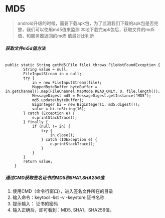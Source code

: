 
# MD5

>android升级的时候，需要下载apk包，为了监测我们下载的apk包是否完整，我们可以使用md5值来监测
本地下载完apk包后，获取文件的md5值，和服务器返回的md5 值最对比判断


##### 获取文件m5d值方法

```

public static String getMd5(File file) throws FileNotFoundException {
        String value = null;
        FileInputStream in = null;
        try {
            in = new FileInputStream(file);
            MappedByteBuffer byteBuffer = in.getChannel().map(FileChannel.MapMode.READ_ONLY, 0, file.length());
            MessageDigest md5 = MessageDigest.getInstance("MD5");
            md5.update(byteBuffer);
            BigInteger bi = new BigInteger(1, md5.digest());
            value = bi.toString(16);
        } catch (Exception e) {
            e.printStackTrace();
        } finally {
            if (null != in) {
                try {
                    in.close();
                } catch (IOException e) {
                    e.printStackTrace();
                }
            }
        }
        return value;
    }

```

##### 通过CMD获取签名证书的MD5和SHA1,SHA256值.

1. 使用CMD（命令行窗口），进入签名文件所在的目录
2. 输入命令：keytool -list -v -keystore 证书名称
3. 提示输入： 证书的密码
4. 输入正确后，即可看到：MD5, SHA1，SHA256值。








